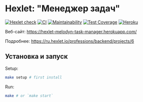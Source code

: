 # Hexlet: "Менеджер задач"

[![Hexlet check](../../workflows/hexlet-check/badge.svg)](../../actions?query=workflow%3Ahexlet-check)
[![CI](../../workflows/CI/badge.svg)](../../actions?query=workflow%3ACI)
[![Maintainability](https://api.codeclimate.com/v1/badges/1d0a8d2d9b9ab3f82d2f/maintainability)](https://codeclimate.com/github/Melodyn/backend-project-lvl4/maintainability)
[![Test Coverage](https://api.codeclimate.com/v1/badges/1d0a8d2d9b9ab3f82d2f/test_coverage)](https://codeclimate.com/github/Melodyn/backend-project-lvl4/test_coverage)
[![Heroku](https://heroku-badge.herokuapp.com/?app=hexlet-melodyn-task-manager)](https://hexlet-melodyn-task-manager.herokuapp.com/)

Веб-сайт: https://hexlet-melodyn-task-manager.herokuapp.com/

Подробнее: https://ru.hexlet.io/professions/backend/projects/6

## Установка и запуск

Setup:
```sh
make setup # first install
```

Run:
```sh
make # or `make start`
```
